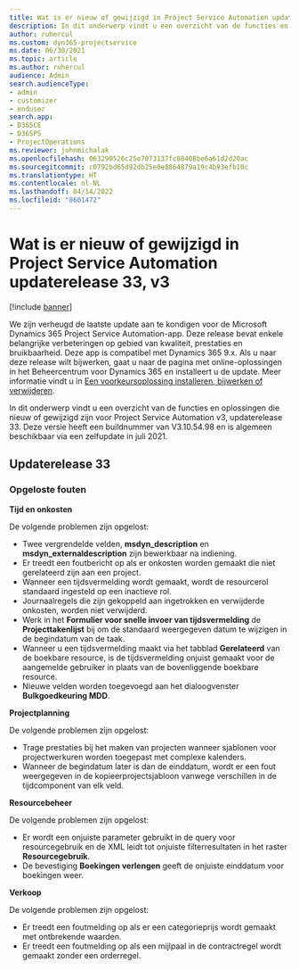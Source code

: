 ```yaml
---
title: Wat is er nieuw of gewijzigd in Project Service Automation updaterelease 33, v3
description: In dit onderwerp vindt u een overzicht van de functies en oplossingen die beschikbaar zijn voor Project Service Automation updaterelease 33, v3.
author: ruhercul
ms.custom: dyn365-projectservice
ms.date: 06/30/2021
ms.topic: article
ms.author: ruhercul
audience: Admin
search.audienceType:
- admin
- customizer
- enduser
search.app:
- D365CE
- D365PS
- ProjectOperations
ms.reviewer: johnmichalak
ms.openlocfilehash: 063290526c25e7073137fc88408be6a61d2d20ac
ms.sourcegitcommit: c0792bd65d92db25e0e8864879a19c4b93efb10c
ms.translationtype: HT
ms.contentlocale: nl-NL
ms.lasthandoff: 04/14/2022
ms.locfileid: "8601472"
---
```

# <a name="whats-new-or-changed-in-project-service-automation-update-release-33-v3"></a>Wat is er nieuw of gewijzigd in Project Service Automation updaterelease 33, v3

[!include [banner](../includes/psa-now-project-operations.md)]

We zijn verheugd de laatste update aan te kondigen voor de Microsoft Dynamics 365 Project Service Automation-app. Deze release bevat enkele belangrijke verbeteringen op gebied van kwaliteit, prestaties en bruikbaarheid. Deze app is compatibel met Dynamics 365 9.x. Als u naar deze release wilt bijwerken, gaat u naar de pagina met online-oplossingen in het Beheercentrum voor Dynamics 365 en installeert u de update. Meer informatie vindt u in [Een voorkeursoplossing installeren, bijwerken of verwijderen](/power-platform/admin/install-remove-preferred-solution).

In dit onderwerp vindt u een overzicht van de functies en oplossingen die nieuw of gewijzigd zijn voor Project Service Automation v3, updaterelease 33. Deze versie heeft een buildnummer van V3.10.54.98 en is algemeen beschikbaar via een zelfupdate in juli 2021.

## <a name="update-release-33"></a>Updaterelease 33

### <a name="bug-fixes"></a>Opgeloste fouten

**Tijd en onkosten**

De volgende problemen zijn opgelost:

- Twee vergrendelde velden, **msdyn_description** en **msdyn_externaldescription** zijn bewerkbaar na indiening.
- Er treedt een foutbericht op als er onkosten worden gemaakt die niet gerelateerd zijn aan een project.
- Wanneer een tijdsvermelding wordt gemaakt, wordt de resourcerol standaard ingesteld op een inactieve rol.
- Journaalregels die zijn gekoppeld aan ingetrokken en verwijderde onkosten, worden niet verwijderd.
- Werk in het **Formulier voor snelle invoer van tijdsvermelding** de **Projecttakenlijst** bij om de standaard weergegeven datum te wijzigen in de begindatum van de taak.
- Wanneer u een tijdsvermelding maakt via het tabblad **Gerelateerd** van de boekbare resource, is de tijdsvermelding onjuist gemaakt voor de aangemelde gebruiker in plaats van de bovenliggende boekbare resource.
- Nieuwe velden worden toegevoegd aan het dialoogvenster **Bulkgoedkeuring MDD**.

**Projectplanning**

De volgende problemen zijn opgelost:
- Trage prestaties bij het maken van projecten wanneer sjablonen voor projectwerkuren worden toegepast met complexe kalenders.
- Wanneer de begindatum later is dan de einddatum, wordt er een fout weergegeven in de kopieerprojectsjabloon vanwege verschillen in de tijdcomponent van elk veld.

**Resourcebeheer**

De volgende problemen zijn opgelost:
- Er wordt een onjuiste parameter gebruikt in de query voor resourcegebruik en de XML leidt tot onjuiste filterresultaten in het raster **Resourcegebruik**.
- De bevestiging **Boekingen verlengen** geeft de onjuiste einddatum voor boekingen weer.

**Verkoop**

De volgende problemen zijn opgelost:
- Er treedt een foutmelding op als er een categorieprijs wordt gemaakt met ontbrekende waarden.
- Er treedt een foutmelding op als een mijlpaal in de contractregel wordt gemaakt zonder een orderregel.
